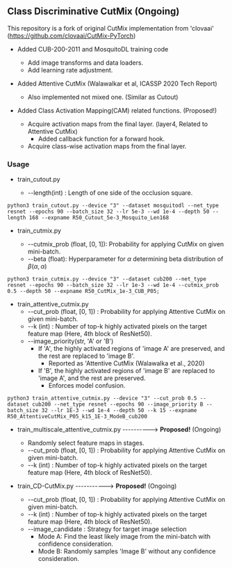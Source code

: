 ## Class Discriminative CutMix (Ongoing)

This repository is a fork of original CutMix implementation from 'clovaai' (https://github.com/clovaai/CutMix-PyTorch)

- Added CUB-200-2011 and MosquitoDL training code
    - Add image transforms and data loaders. 
    - Add learning rate adjustment.

- Added Attentive CutMix (Walawalkar et al, ICASSP 2020 Tech Report)
    - Also implemented not mixed one. (Similar as Cutout)

- Added Class Activation Mapping(CAM) related functions. (Proposed!)
    - Acquire activation maps from the final layer. (layer4, Related to Attentive CutMix)
        - Added callback function for a forward hook.
    - Acquire class-wise activation maps from the final layer.



### Usage

- train_cutout.py

    - --length(int) : Length of one side of the occlusion square. 
```
python3 train_cutout.py --device "3" --dataset mosquitodl --net_type resnet --epochs 90 --batch_size 32 --lr 5e-3 --wd 1e-4 --depth 50 --length 168 --expname R50_Cutout_5e-3_Mosquito_Len168
```

- train_cutmix.py

    - --cutmix_prob (float, [0, 1]): Probability for applying CutMix on given mini-batch.
    - --beta (float): Hyperparameter for $`\alpha`$ determining beta distribution of $`\beta(\alpha, \alpha)`$

```
python3 train_cutmix.py --device "3" --dataset cub200 --net_type resnet --epochs 90 --batch_size 32 --lr 1e-3 --wd 1e-4 --cutmix_prob 0.5 --depth 50 --expname R50_CutMix_1e-3_CUB_P05;

```

- train_attentive_cutmix.py
    - --cut_prob (float, [0, 1]) : Probability for applying Attentive CutMix on given mini-batch.
    - --k (int) : Number of top-k highly activated pixels on the target feature map (Here, 4th block of ResNet50).
    - --image_priority(str, 'A' or 'B')
        - If 'A', the highly activated regions of 'image A' are preserved, and the rest are replaced to 'image B'.
            - Reported as 'Attentive CutMix (Walawalka et al., 2020)
        - If 'B', the highly activated regions of 'image B' are replaced to 'image A', and the rest are preserved.
            - Enforces model confusion. 

```
python3 train_attentive_cutmix.py --device "3" --cut_prob 0.5 --dataset cub200 --net_type resnet --epochs 90 --image_priority B --batch_size 32 --lr 1E-3 --wd 1e-4 --depth 50 --k 15 --expname  R50_AttentiveCutMix_P05_k15_1E-3_ModeB_cub200
```
- train_multiscale_attentive_cutmix.py ----------> __Proposed!__ (Ongoing)
    - Randomly select feature maps in stages.
    - --cut_prob (float, [0, 1]) : Probability for applying Attentive CutMix on given mini-batch.
    - --k (int) : Number of top-k highly activated pixels on the target feature map (Here, 4th block of ResNet50).

- train_CD-CutMix.py   ----------->  __Proposed!__ (Ongoing)
    - --cut_prob (float, [0, 1]) : Probability for applying Attentive CutMix on given mini-batch.
    - --k (int) : Number of top-k highly activated pixels on the target feature map (Here, 4th block of ResNet50).
    - --image_candidate : Strategy for target image selection
        - Mode A: Find the least likely image from the mini-batch with confidence consideration.
        - Mode B: Randomly samples 'Image B' without any confidence consideration.

